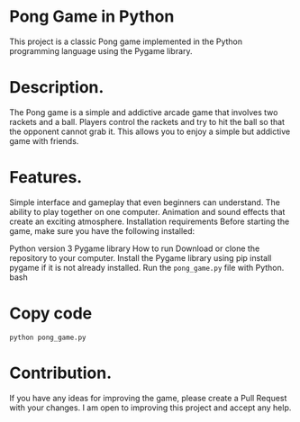 # Pong Game in Python
This project is a classic Pong game implemented in the Python programming language using the Pygame library.

# Description.
The Pong game is a simple and addictive arcade game that involves two rackets and a ball. Players control the rackets and try to hit the ball so that the opponent cannot grab it. This allows you to enjoy a simple but addictive game with friends.

# Features.
Simple interface and gameplay that even beginners can understand.
The ability to play together on one computer.
Animation and sound effects that create an exciting atmosphere.
Installation requirements
Before starting the game, make sure you have the following installed:

Python version 3
Pygame library 
How to run
Download or clone the repository to your computer.
Install the Pygame library using pip install pygame if it is not already installed.
Run the `pong_game.py` file with Python.
bash

# Copy code
`python pong_game.py`

# Contribution.
If you have any ideas for improving the game, please create a Pull Request with your changes. I am open to improving this project and accept any help.